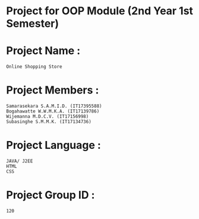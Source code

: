 # Project for OOP Module (2nd Year 1st Semester)

# Project Name :
    Online Shopping Store

# Project Members : 
    Samarasekara S.A.M.I.D. (IT17395588)
    Bogahawatte W.W.M.K.A. (IT17139786)
    Wijemanna M.D.C.V. (IT17156998)
    Subasinghe S.M.M.K. (IT17134736)

# Project Language :
    JAVA/ J2EE
    HTML
    CSS

# Project Group ID :
    120
